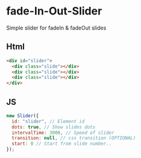 # fade-In-Out-Slider
Simple slider for fadeIn &amp; fadeOut slides

## Html
```html
<div id="slider">
  <div class="slide"></div>
  <div class="slide"></div>
  <div class="slide"></div>
</div>
```

## JS
```javascript
new Slider({
  id: "slider", // Element id
  dots: true, // Show slides dots
  intervalTime: 3000, // Speed of slider
  transition: null, // css transition (OPTIONAL)
  start: 0 // Start from slide number..
});
```

